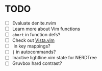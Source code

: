 # TODO

- [ ] Evaluate denite.nvim
- [ ] Learn more about Vim functions
- [ ] `abort` in function defs?
- [ ] Check out [Vista.vim](https://github.com/liuchengxu/vista.vim)
- [ ] <Plug> in key mappings?
- [ ] `|` in autocommands?
- [ ] Inactive lightline.vim state for NERDTree
- [ ] Gruvbox hard contrast?
